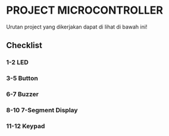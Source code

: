 # PROJECT MICROCONTROLLER

Urutan project yang dikerjakan dapat di lihat di bawah ini!

## Checklist

### 1-2   LED 
### 3-5   Button 
### 6-7   Buzzer
### 8-10  7-Segment Display
### 11-12 Keypad 
